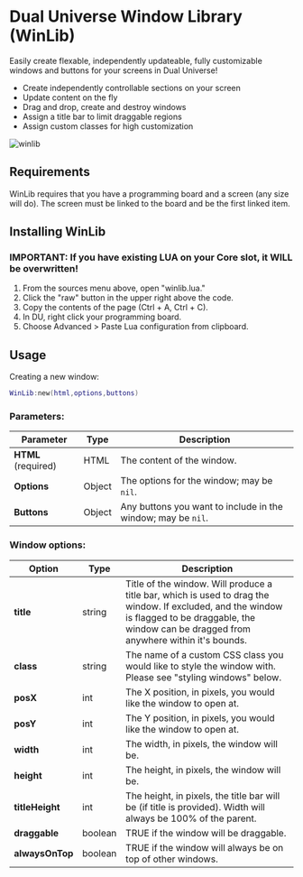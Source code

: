 # Dual Universe Window Library (WinLib)
Easily create flexable, independently updateable, fully customizable windows and buttons for your screens in Dual Universe!
* Create independently controllable sections on your screen
* Update content on the fly
* Drag and drop, create and destroy windows
* Assign a title bar to limit draggable regions
* Assign custom classes for high customization

![winlib](https://user-images.githubusercontent.com/7476963/99282992-07236700-27fa-11eb-8b77-bc749330678b.png)

## Requirements
WinLib requires that you have a programming board and a screen (any size will do). The screen must be linked to the board and be the first linked item.

## Installing WinLib
### IMPORTANT: If you have existing LUA on your Core slot, it WILL be overwritten!
1. From the sources menu above, open "winlib.lua."
2. Click the "raw" button in the upper right above the code.
3. Copy the contents of the page (Ctrl + A, Ctrl + C).
4. In DU, right click your programming board.
5. Choose Advanced > Paste Lua configuration from clipboard.

## Usage

Creating a new window:
```lua
WinLib:new(html,options,buttons)
```
### Parameters:
Parameter | Type | Description
-|-|-
**HTML** (required) | HTML | The content of the window.
**Options** | Object | The options for the window; may be `nil`.
**Buttons** | Object | Any buttons you want to include in the window; may be `nil`.

### Window options:
Option | Type | Description 
-|-|-
**title** | string | Title of the window. Will produce a title bar, which is used to drag the window. If excluded, and the window is flagged to be draggable, the window can be dragged from anywhere within it's bounds.
**class** | string | The name of a custom CSS class you would like to style the window with. Please see "styling windows" below.
**posX** | int | The X position, in pixels, you would like the window to open at.
**posY** | int | The Y position, in pixels, you would like the window to open at.
**width** | int | The width, in pixels, the window will be.
**height** | int | The height, in pixels, the window will be.
**titleHeight** | int | The height, in pixels, the title bar will be (if title is provided). Width will always be 100% of the parent.
**draggable** | boolean | TRUE if the window will be draggable.
**alwaysOnTop** | boolean | TRUE if the window will always be on top of other windows.

